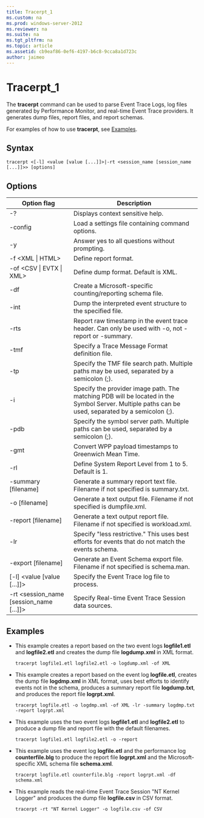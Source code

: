```yaml
---
title: Tracerpt_1
ms.custom: na
ms.prod: windows-server-2012
ms.reviewer: na
ms.suite: na
ms.tgt_pltfrm: na
ms.topic: article
ms.assetid: cb9eaf86-0ef6-4197-b6c8-9cca8a1d723c
author: jaimeo
---
```

# Tracerpt_1
The **tracerpt** command can be used to parse Event Trace Logs, log files generated by Performance Monitor, and real\-time Event Trace providers. It generates dump files, report files, and report schemas.  
  
For examples of how to use **tracerpt**, see [Examples](#BKMK_EXAMPLES).  
  
## Syntax  
  
```  
tracerpt <[-l] <value [value [...]]>|-rt <session_name [session_name [...]]>> [options]  
```  
  
## Options  
  
|Option flag|Description|  
|---------------|---------------|  
|\-?|Displays context sensitive help.|  
|\-config <filename>|Load a settings file containing command options.|  
|\-y|Answer yes to all questions without prompting.|  
|\-f <XML &#124; HTML>|Define report format.|  
|\-of <CSV &#124; EVTX &#124; XML>|Define dump format. Default is XML.|  
|\-df <filename>|Create a Microsoft\-specific counting\/reporting schema file.|  
|\-int <filename>|Dump the interpreted event structure to the specified file.|  
|\-rts|Report raw timestamp in the event trace header. Can only be used with \-o, not \-report or \-summary.|  
|\-tmf <filename>|Specify a Trace Message Format definition file.|  
|\-tp <value>|Specify the TMF file search path. Multiple paths may be used, separated by a semicolon \(;\).|  
|\-i <value>|Specify the provider image path. The matching PDB will be located in the Symbol Server. Multiple paths can be used, separated by a semicolon \(;\).|  
|\-pdb <value>|Specify the symbol server path. Multiple paths can be used, separated by a semicolon \(;\).|  
|\-gmt|Convert WPP payload timestamps to Greenwich Mean Time.|  
|\-rl <value>|Define System Report Level from 1 to 5. Default is 1.|  
|\-summary \[filename\]|Generate a summary report text file. Filename if not specified is summary.txt.|  
|\-o \[filename\]|Generate a text output file. Filename if not specified is dumpfile.xml.|  
|\-report \[filename\]|Generate a text output report file. Filename if not specified is workload.xml.|  
|\-lr|Specify "less restrictive." This uses best efforts for events that do not match the events schema.|  
|\-export \[filename\]|Generate an Event Schema export file. Filename if not specified is schema.man.|  
|\[\-l\] <value \[value \[…\]\]>|Specify the Event Trace log file to process.|  
|\-rt <session\_name \[session\_name \[…\]\]>|Specify Real\-time Event Trace Session data sources.|  
  
## <a name="BKMK_EXAMPLES"></a>Examples  
  
-   This example creates a report based on the two event logs **logfile1.etl** and **logfile2.etl** and creates the dump file **logdump.xml** in XML format.  
  
    ```  
    tracerpt logfile1.etl logfile2.etl -o logdump.xml -of XML  
    ```  
  
-   This example creates a report based on the event log **logfile.etl**, creates the dump file **logdmp.xml** in XML format, uses best efforts to identify events not in the schema, produces a summary report file **logdump.txt**, and produces the report file **logrpt.xml**.  
  
    ```  
    tracerpt logfile.etl -o logdmp.xml -of XML -lr -summary logdmp.txt -report logrpt.xml  
    ```  
  
-   This example uses the two event logs **logfile1.etl** and **logfile2.etl** to produce a dump file and report file with the default filenames.  
  
    ```  
    tracerpt logfile1.etl logfile2.etl -o -report  
    ```  
  
-   This example uses the event log **logfile.etl** and the performance log **counterfile.blg** to produce the report file **logrpt.xml** and the Microsoft\-specific XML schema file **schema.xml**.  
  
    ```  
    tracerpt logfile.etl counterfile.blg -report logrpt.xml -df schema.xml  
    ```  
  
-   This example reads the real\-time Event Trace Session "NT Kernel Logger" and produces the dump file **logfile.csv** in CSV format.  
  
    ```  
    tracerpt -rt "NT Kernel Logger" -o logfile.csv -of CSV  
    ```  
  
